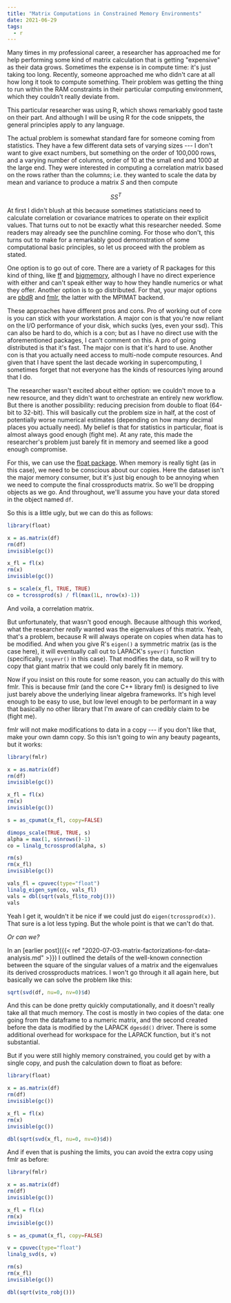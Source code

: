 ```yaml
---
title: "Matrix Computations in Constrained Memory Environments"
date: 2021-06-29
tags:
  - r
---
```


Many times in my professional career, a researcher has approached me for help performing some kind of matrix calculation that is getting "expensive" as their data grows. Sometimes the expense is in compute time: it's just taking too long. Recently, someone approached me who didn't care at all how long it took to compute something. Their problem was getting the thing to run within the RAM constraints in their particular computing environment, which they couldn't really deviate from.

This particular researcher was using R, which shows remarkably good taste on their part. And although I will be using R for the code snippets, the general principles apply to any language.

The actual problem is somewhat standard fare for someone coming from statistics. They have a few different data sets of varying sizes --- I don't want to give exact numbers, but something on the order of 100,000 rows, and a varying number of columns, order of 10 at the small end and 1000 at the large end. They were interested in computing a correlation matrix based on the rows rather than the columns; i.e. they wanted to scale the data by mean and variance to produce a matrix $S$ and then compute

$$ SS^T $$

At first I didn't blush at this because sometimes statisticians need to calculate correlation or covariance matrices to operate on their explicit values. That turns out to not be exactly what this researcher needed. Some readers may already see the punchline coming. For those who don't, this turns out to make for a remarkably good demonstration of some computational basic principles, so let us proceed with the problem as stated.

One option is to go out of core. There are a variety of R packages for this kind of thing, like [ff](https://cran.r-project.org/web/packages/ff/index.html) and [bigmemory](https://cran.r-project.org/web/packages/ff/index.html), although I have no direct experience with either and can't speak either way to how they handle numerics or what they offer. Another option is to go distributed. For that, your major options are [pbdR](https://pbdr.org/) and [fmlr](http://github.com/fml-fam/fmlr), the latter with the MPIMAT backend.

These approaches have different pros and cons. Pro of working out of core is you can stick with your workstation. A major con is that you're now reliant on the I/O performance of your disk, which sucks (yes, even your ssd). This can also be hard to do, which is a con; but as I have no direct use with the aforementioned packages, I can't comment on this. A pro of going distributed is that it's fast. The major con is that it's hard to use. Another con is that you actually need access to multi-node compute resources. And given that I have spent the last decade working in supercomputing, I sometimes forget that not everyone has the kinds of resources lying around that I do.

The researcher wasn't excited about either option: we couldn't move to a new resource, and they didn't want to orchestrate an entirely new workflow. But there is another possibility: reducing precision from double to float (64-bit to 32-bit). This will basically cut the problem size in half, at the cost of potentially worse numerical estimates (depending on how many decimal places you actually need). My belief is that for statistics in particular, float is almost always good enough (fight me). At any rate, this made the researcher's problem just barely fit in memory and seemed like a good enough compromise.

For this, we can use the [float package](https://cran.r-project.org/web/packages/float/index.html). When memory is really tight (as in this case), we need to be conscious about our copies. Here the dataset isn't the major memory consumer, but it's just big enough to be annoying when we need to compute the final crossproducts matrix. So we'll be dropping objects as we go. And throughout, we'll assume you have your data stored in the object named `df`.

So this is a little ugly, but we can do this as follows:

```r
library(float)

x = as.matrix(df)
rm(df)
invisible(gc())

x_fl = fl(x)
rm(x)
invisible(gc())

s = scale(x_fl, TRUE, TRUE)
co = tcrossprod(s) / fl(max(1L, nrow(x)-1))
```

And voila, a correlation matrix.

But unfortunately, that wasn't good enough. Because although this worked, what the researcher *really* wanted was the eigenvalues of this matrix. Yeah, that's a problem, because R will always operate on copies when data has to be modified. And when you give R's `eigen()` a symmetric matrix (as is the case here), it will eventually call out to LAPACK's `syevr()` function (specifically, `ssyevr()` in this case). That modifies the data, so R will try to copy that giant matrix that we could only barely fit in memory.

Now if you insist on this route for some reason, you can actually do this with fmlr. This is because fmlr (and the core C++ library fml) is designed to live just barely above the underlying linear algebra frameworks. It's high level enough to be easy to use, but low level enough to be performant in a way that basically no other library that I'm aware of can credibly claim to be (fight me).

fmlr will not make modifications to data in a copy --- if you don't like that, make your own damn copy. So this isn't going to win any beauty pageants, but it works:

```r
library(fmlr)

x = as.matrix(df)
rm(df)
invisible(gc())

x_fl = fl(x)
rm(x)
invisible(gc())

s = as_cpumat(x_fl, copy=FALSE)

dimops_scale(TRUE, TRUE, s)
alpha = max(1, s$nrows()-1)
co = linalg_tcrossprod(alpha, s)

rm(s)
rm(x_fl)
invisible(gc())

vals_fl = cpuvec(type="float")
linalg_eigen_sym(co, vals_fl)
vals = dbl(sqrt(vals_fl$to_robj()))
vals
```

Yeah I get it, wouldn't it be nice if we could just do `eigen(tcrossprod(x))`. That sure is a lot less typing. But the whole point is that we can't do that.

*Or can we?*

In an [earlier post]({{< ref "2020-07-03-matrix-factorizations-for-data-analysis.md" >}}) I outlined the details of the well-known connection between the square of the singular values of a matrix and the eigenvalues its derived crossproducts matrices. I won't go through it all again here, but basically we can solve the problem like this:

```r
sqrt(svd(df, nu=0, nv=0)$d)
```

And this can be done pretty quickly computationally, and it doesn't really take all that much memory. The cost is mostly in two copies of the data: one going from the dataframe to a numeric matrix, and the second created before the data is modified by the LAPACK `dgesdd()` driver. There is some additional overhead for workspace for the LAPACK function, but it's not substantial.

But if you were still highly memory constrained, you could get by with a single copy, and push the calculation down to float as before:

```r
library(float)

x = as.matrix(df)
rm(df)
invisible(gc())

x_fl = fl(x)
rm(x)
invisible(gc())

dbl(sqrt(svd(x_fl, nu=0, nv=0)$d))
```

And if even that is pushing the limits, you can avoid the extra copy using fmlr as before:

```r
library(fmlr)

x = as.matrix(df)
rm(df)
invisible(gc())

x_fl = fl(x)
rm(x)
invisible(gc())

s = as_cpumat(x_fl, copy=FALSE)

v = cpuvec(type="float")
linalg_svd(s, v)

rm(s)
rm(x_fl)
invisible(gc())

dbl(sqrt(v$to_robj()))
```
